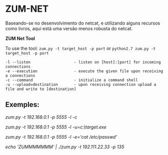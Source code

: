 # ZUM-NET
Baseando-se no desenvolvimento do netcat, e utilizando alguns recursos como livros, aqui está uma versão menos robusta do netcat.

**ZUM Net Tool**

To use the tool: `zum.py -t target_host -p port` 
or
`python2.7 zum.py -t target_host -p port`

```
-l --listen                   - listen on [host]:[port] for incoming connections
-e --execution                - execute the given file upon receiving a connections
-c --command                  - initialize a command shell
-u --upload=destination       - upon receiving connection upload a file and write to [destination]
```

## Exemples: 
<p><em>zum.py -t 192.168.0.1 -p 5555 -l -c </p></em>
<p><em>zum.py -t 192.168.0.1 -p 5555 -l -u=c:\target.exe</p></em>
<p><em>zum.py -t 192.168.0.1 -p 5555 -l -e='cat /etc/passwd'</p></em>
<p><em>echo 'ZUMMMMMMM' | ./zum.py -t 192.111.22.33 -p 135</p></em>
